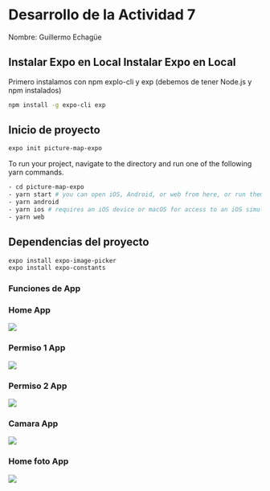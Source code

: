 # Desarrollo de la Actividad 7

Nombre: Guillermo Echagüe


## Instalar Expo en Local Instalar Expo en Local

Primero instalamos con npm explo-cli y exp (debemos de tener Node.js y npm instalados)
```bash
npm install -g expo-cli exp
```


## Inicio de proyecto
```bash
expo init picture-map-expo
```

To run your project, navigate to the directory and run one of the following yarn commands.

```bash
- cd picture-map-expo
- yarn start # you can open iOS, Android, or web from here, or run them directly with the commands below.
- yarn android
- yarn ios # requires an iOS device or macOS for access to an iOS simulator
- yarn web
```

## Dependencias del proyecto
```bash
expo install expo-image-picker
expo install expo-constants
```

### Funciones de App


### Home App
![](img/1.png)

### Permiso 1 App
![](img/2.png)

### Permiso 2 App
![](img/3.png)

### Camara App
![](img/4.png)

### Home foto App
![](img/5.png)